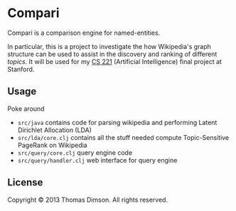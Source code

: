 # Compari

Compari is a comparison engine for named-entities.

In particular, this is a project to investigate the how Wikipedia's graph
structure can be used to assist in the discovery and ranking
of different *topics*. It will be used for my [CS 221](http://cs221.stanford.edu) 
(Artificial Intelligence) final project at Stanford.

## Usage
Poke around
* `src/java` contains code for parsing wikipedia and performing Latent Dirichlet Allocation (LDA)
* `src/lda/core.clj` contains all the stuff needed compute Topic-Sensitive PageRank on Wikipedia
* `src/query/core.clj` query engine code
* `src/query/handler.clj` web interface for query engine


## License
Copyright © 2013 Thomas Dimson. All rights reserved.
